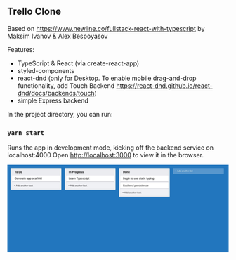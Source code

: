 ## Trello Clone

Based on https://www.newline.co/fullstack-react-with-typescript by Maksim Ivanov & Alex Bespoyasov

Features:

- TypeScript & React (via create-react-app)
- styled-components
- react-dnd (only for Desktop. To enable mobile drag-and-drop functionality, add Touch Backend https://react-dnd.github.io/react-dnd/docs/backends/touch)
- simple Express backend

In the project directory, you can run:

### `yarn start`

Runs the app in development mode, kicking off the backend service on localhost:4000
Open [http://localhost:3000](http://localhost:3000) to view it in the browser.

![Trello Clone](./trello.jpg)

